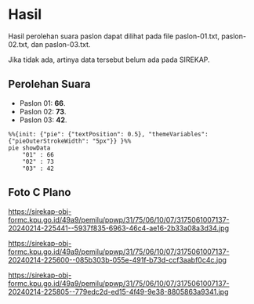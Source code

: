# Hasil

Hasil perolehan suara paslon dapat dilihat pada file paslon-01.txt, paslon-02.txt, dan paslon-03.txt.

Jika tidak ada, artinya data tersebut belum ada pada SIREKAP.

## Perolehan Suara

 * Paslon 01: **66**.
 * Paslon 02: **73**.
 * Paslon 03: **42**.

```mermaid
%%{init: {"pie": {"textPosition": 0.5}, "themeVariables": {"pieOuterStrokeWidth": "5px"}} }%%
pie showData
    "01" : 66
    "02" : 73
    "03" : 42
```
## Foto C Plano

https://sirekap-obj-formc.kpu.go.id/49a9/pemilu/ppwp/31/75/06/10/07/3175061007137-20240214-225441--5937f835-6963-46c4-ae16-2b33a08a3d34.jpg

https://sirekap-obj-formc.kpu.go.id/49a9/pemilu/ppwp/31/75/06/10/07/3175061007137-20240214-225600--085b303b-055e-491f-b73d-ccf3aabf0c4c.jpg

https://sirekap-obj-formc.kpu.go.id/49a9/pemilu/ppwp/31/75/06/10/07/3175061007137-20240214-225805--779edc2d-ed15-4f49-9e38-8805863a9341.jpg
